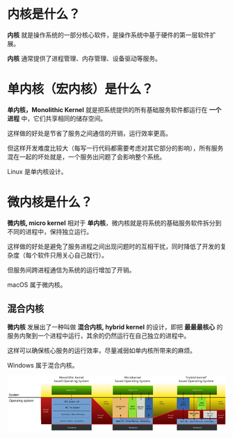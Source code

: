 
# 内核是什么？

**内核** 就是操作系统的一部分核心软件，是操作系统中基于硬件的第一层软件扩展。

**内核** 通常提供了进程管理、内存管理、设备驱动等服务。

# 单内核（宏内核）是什么？

**单内核，Monolithic Kernel** 就是把系统提供的所有基础服务软件都运行在 **一个进程** 中，它们共享相同的储存空间。

这样做的好处是节省了服务之间通信的开销，运行效率更高。

但这样开发难度比较大（每写一行代码都需要考虑对其它部分的影响），所有服务混在一起的坏处就是，一个服务出问题了会影响整个系统。

Linux 是单内核设计。

# 微内核是什么？

**微内核, micro kernel** 相对于 **单内核**，微内核就是将系统的基础服务软件拆分到不同的进程中，保持独立运行。

这样做的好处是避免了服务进程之间出现问题时的互相干扰，同时降低了开发的复杂度（每个软件只用关心自己就行）。

但服务间跨进程通信为系统的运行增加了开销。

macOS 属于微内核。

## 混合内核

**微内核** 发展出了一种叫做 **混合内核, hybrid kernel** 的设计，即把 **最最最核心** 的服务内聚到一个进程中运行，其余的仍然运行在自己独立的进程中。

这样可以确保核心服务的运行效率，尽量减弱如单内核所带来的麻烦。

Windows 属于混合内核。


![](https://raw.githubusercontent.com/chenBingX/img/master/其它/单内核_微内核_混合内核.png)

